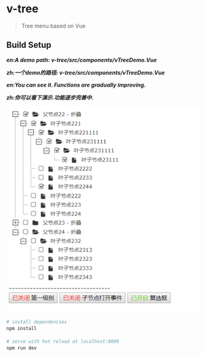 # v-tree

> Tree menu based on Vue

## Build Setup
***en:A demo path: v-tree/src/components/vTreeDemo.Vue***

***zh:一个demo的路径: v-tree/src/components/vTreeDemo.Vue***

***en:You can see it. Functions are gradually improving.***  

***zh:你可以看下演示.功能逐步完善中.***  

![image](https://github.com/lenosp/v-tree/blob/master/TIM%E6%88%AA%E5%9B%BE20181202211248.png)
``` bash
# install dependencies
npm install

# serve with hot reload at localhost:8089
npm run dev
```
